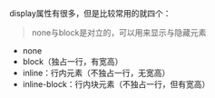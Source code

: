 display属性有很多，但是比较常用的就四个：

> none与block是对立的，可以用来显示与隐藏元素

- none
- block（独占一行，有宽高）
- inline：行内元素（不独占一行，无宽高）
- inline-block：行内块元素（不独占一行，但有宽高）

